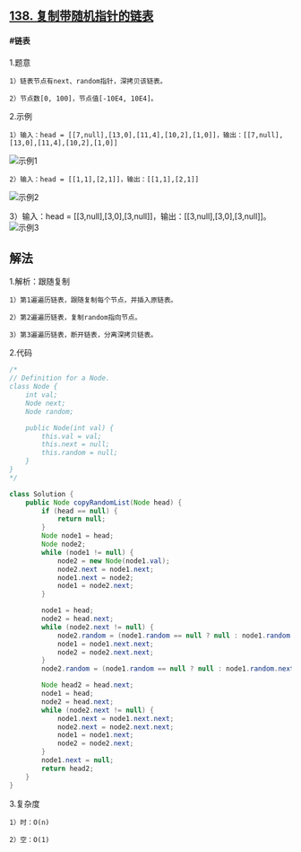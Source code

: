 ## [138. 复制带随机指针的链表](https://leetcode.cn/problems/copy-list-with-random-pointer/)

#### #链表
1.题意

    1）链表节点有next、random指针，深拷贝该链表。

    2）节点数[0, 100]，节点值[-10E4, 10E4]。

2.示例

    1）输入：head = [[7,null],[13,0],[11,4],[10,2],[1,0]]，输出：[[7,null],[13,0],[11,4],[10,2],[1,0]]
![示例1](https://assets.leetcode-cn.com/aliyun-lc-upload/uploads/2020/01/09/e1.png)

    2）输入：head = [[1,1],[2,1]]，输出：[[1,1],[2,1]]
![示例2](https://assets.leetcode-cn.com/aliyun-lc-upload/uploads/2020/01/09/e2.png)

   3）输入：head = [[3,null],[3,0],[3,null]]，输出：[[3,null],[3,0],[3,null]]。
![示例3](https://assets.leetcode-cn.com/aliyun-lc-upload/uploads/2020/01/09/e3.png)
## 解法
1.解析：跟随复制

    1）第1遍遍历链表，跟随复制每个节点，并插入原链表。

    2）第2遍遍历链表，复制random指向节点。

    3）第3遍遍历链表，断开链表，分离深拷贝链表。

2.代码
```java
/*
// Definition for a Node.
class Node {
    int val;
    Node next;
    Node random;

    public Node(int val) {
        this.val = val;
        this.next = null;
        this.random = null;
    }
}
*/

class Solution {
    public Node copyRandomList(Node head) {
        if (head == null) {
            return null;
        }
        Node node1 = head;
        Node node2;
        while (node1 != null) {
            node2 = new Node(node1.val);
            node2.next = node1.next;
            node1.next = node2;
            node1 = node2.next;
        }

        node1 = head;
        node2 = head.next;
        while (node2.next != null) {
            node2.random = (node1.random == null ? null : node1.random.next);
            node1 = node1.next.next;
            node2 = node2.next.next;
        }
        node2.random = (node1.random == null ? null : node1.random.next);

        Node head2 = head.next;
        node1 = head;
        node2 = head.next;
        while (node2.next != null) {
            node1.next = node1.next.next;
            node2.next = node2.next.next;
            node1 = node1.next;
            node2 = node2.next;
        }
        node1.next = null;
        return head2;
    }
}
```
3.复杂度

    1）时：O(n)

    2）空：O(1)
